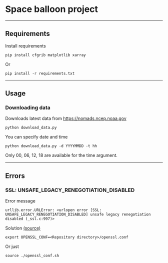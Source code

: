# Space balloon project

---

## Requirements

Install requirements

```
pip install cfgrib matplotlib xarray
```

Or

```
pip install -r requirements.txt
```

---

## Usage

### Downloading data

Downloads latest data from https://nomads.ncep.noaa.gov

```
python download_data.py
```

You can specify date and time

```
python download_data.py -d YYYYMMDD -t hh
```

Only 00, 06, 12, 18 are available for the time argument.

---

## Errors

### SSL: UNSAFE_LEGACY_RENEGOTIATION_DISABLED

Error message

```
urllib.error.URLError: <urlopen error [SSL: UNSAFE_LEGACY_RENEGOTIATION_DISABLED] unsafe legacy renegotiation disabled (_ssl.c:997)>
```

Solution [(source)](https://stackoverflow.com/a/72245418)

```
export OPENSSL_CONF=<Repository directory>/openssl.conf
```

Or just

```
source ./openssl_conf.sh
```